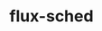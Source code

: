 ---
title: "flux-sched"
layout: cache
categories: [package, develop-2023-10-01]
meta: {"versions": ["0.28.0"], "compilers": ["gcc@=11.1.0", "gcc@=7.3.1", "oneapi@=2023.2.0"], "oss": ["amzn2", "ubuntu20.04"], "platforms": ["linux"], "targets": ["aarch64", "neoverse_n1", "ppc64le", "x86_64", "x86_64_v3"], "stacks": ["aws-isc", "aws-isc-aarch64", "e4s", "e4s-oneapi", "e4s-power", "root"], "num_specs": 6, "num_specs_by_stack": {"aws-isc-aarch64": 2, "root": 6, "aws-isc": 1, "e4s-power": 1, "e4s-oneapi": 1, "e4s": 1}}
spec_details: [{"hash": "qm6uwlp6sagti4rpkl44zfqiixsrkyn5", "compiler": "gcc@=7.3.1", "versions": ["0.28.0"], "os": "amzn2", "platform": "linux", "target": "aarch64", "variants": ["build_system=autotools", "~cuda"], "stacks": ["aws-isc-aarch64", "root"], "size": "-", "tarball": "https://binaries.spack.io/develop-2023-10-01/build_cache/linux-amzn2-aarch64/gcc-7.3.1/flux-sched-0.28.0/linux-amzn2-aarch64-gcc-7.3.1-flux-sched-0.28.0-qm6uwlp6sagti4rpkl44zfqiixsrkyn5.spack"}, {"hash": "cpndc2ijvkyapmovmob3ssvfrna7gjex", "compiler": "gcc@=7.3.1", "versions": ["0.28.0"], "os": "amzn2", "platform": "linux", "target": "neoverse_n1", "variants": ["build_system=autotools", "~cuda"], "stacks": ["aws-isc-aarch64", "root"], "size": "-", "tarball": "https://binaries.spack.io/develop-2023-10-01/build_cache/linux-amzn2-neoverse_n1/gcc-7.3.1/flux-sched-0.28.0/linux-amzn2-neoverse_n1-gcc-7.3.1-flux-sched-0.28.0-cpndc2ijvkyapmovmob3ssvfrna7gjex.spack"}, {"hash": "xkxjoxcdpjnk5iahnlrvpljrxhyxhof7", "compiler": "gcc@=7.3.1", "versions": ["0.28.0"], "os": "amzn2", "platform": "linux", "target": "x86_64_v3", "variants": ["build_system=autotools", "~cuda"], "stacks": ["aws-isc", "root"], "size": "-", "tarball": "https://binaries.spack.io/develop-2023-10-01/build_cache/linux-amzn2-x86_64_v3/gcc-7.3.1/flux-sched-0.28.0/linux-amzn2-x86_64_v3-gcc-7.3.1-flux-sched-0.28.0-xkxjoxcdpjnk5iahnlrvpljrxhyxhof7.spack"}, {"hash": "eo3cpxhtpu7cdc3ewvq7wi7jb6hlrvw7", "compiler": "gcc@=11.1.0", "versions": ["0.28.0"], "os": "ubuntu20.04", "platform": "linux", "target": "ppc64le", "variants": ["build_system=autotools", "~cuda"], "stacks": ["e4s-power", "root"], "size": "-", "tarball": "https://binaries.spack.io/develop-2023-10-01/build_cache/linux-ubuntu20.04-ppc64le/gcc-11.1.0/flux-sched-0.28.0/linux-ubuntu20.04-ppc64le-gcc-11.1.0-flux-sched-0.28.0-eo3cpxhtpu7cdc3ewvq7wi7jb6hlrvw7.spack"}, {"hash": "acf2vta3a72eojpjvfbozdiego5kksqc", "compiler": "oneapi@=2023.2.0", "versions": ["0.28.0"], "os": "ubuntu20.04", "platform": "linux", "target": "x86_64", "variants": ["build_system=autotools", "~cuda"], "stacks": ["e4s-oneapi", "root"], "size": "-", "tarball": "https://binaries.spack.io/develop-2023-10-01/build_cache/linux-ubuntu20.04-x86_64/oneapi-2023.2.0/flux-sched-0.28.0/linux-ubuntu20.04-x86_64-oneapi-2023.2.0-flux-sched-0.28.0-acf2vta3a72eojpjvfbozdiego5kksqc.spack"}, {"hash": "mcgzyv6ziyaz5j2lfvjptkk3eaativvx", "compiler": "gcc@=11.1.0", "versions": ["0.28.0"], "os": "ubuntu20.04", "platform": "linux", "target": "x86_64_v3", "variants": ["build_system=autotools", "~cuda"], "stacks": ["e4s", "root"], "size": "-", "tarball": "https://binaries.spack.io/develop-2023-10-01/build_cache/linux-ubuntu20.04-x86_64_v3/gcc-11.1.0/flux-sched-0.28.0/linux-ubuntu20.04-x86_64_v3-gcc-11.1.0-flux-sched-0.28.0-mcgzyv6ziyaz5j2lfvjptkk3eaativvx.spack"}]
---
